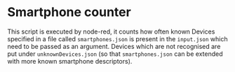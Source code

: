 # Smartphone counter
This script is executed by node-red, it counts how often known Devices specified in a file called `smartphones.json` is present in the `input.json` which need to be passed as an argument. Devices which are not recognised are put under `unknownDevices.json` (so that `smartphones.json` can be extended with more known smartphone descriptors).